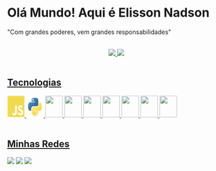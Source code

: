 <h1>Olá Mundo! Aqui é Elisson Nadson</h1>

<p>"Com grandes poderes, vem grandes responsabilidades"</p>

<br>

<div align="center">
  <a href="https://github.com/ElissonNadson">
  <img height="180em" src="https://github-readme-stats.vercel.app/api?username=ElissonNadson&show_icons=true&theme=dracula&include_all_commits=true&count_private=true"/>
  <img height="180em" src="https://github-readme-stats.vercel.app/api/top-langs/?username=ElissonNadson&layout=compact&langs_count=7&theme=dracula"/>
</div>
  <br>

<h2>Tecnologias</h2>

<div>
  <img  alt="Js" height="50"width="40" src="https://raw.githubusercontent.com/devicons/devicon/master/icons/javascript/javascript-plain.svg">
  <img  alt="Python" height="50"width="40" src="https://raw.githubusercontent.com/devicons/devicon/master/icons/python/python-original.svg">
  <img  alt="" height="50"width="40"src="https://cdn.jsdelivr.net/gh/devicons/devicon/icons/mysql/mysql-original.svg" />
  <img  alt="" height="50"width="40" src="https://cdn.jsdelivr.net/gh/devicons/devicon/icons/c/c-original.svg" />
  <img  alt="" height="50"width="40" src="https://cdn.jsdelivr.net/gh/devicons/devicon/icons/github/github-original.svg" />
  <img  alt="" height="50"width="40" src="https://cdn.jsdelivr.net/gh/devicons/devicon/icons/vscode/vscode-original.svg" />
  <img  alt="" height="50"width="40" src="https://cdn.jsdelivr.net/gh/devicons/devicon/icons/figma/figma-original.svg" />
  <img  alt="" height="50"width="40" src="https://cdn.jsdelivr.net/gh/devicons/devicon/icons/git/git-original.svg" />
  <img  alt="" height="50"width="40" src="https://cdn.jsdelivr.net/gh/devicons/devicon/icons/git/git-original.svg" />

</div>
  <br>

  <h2>Minhas Redes</h2>

<div>
<a href="https://www.instagram.com/nadsonnodachi" target="_blank"><img src="https://img.shields.io/badge/-Instagram-%23E4405F?style=for-the-badge&logo=instagram&logoColor=white" target="_blank"></a>
<a href="https://www.linkedin.com/in/elissonmarques" target="_blank"><img src="https://img.shields.io/badge/-LinkedIn-%230077B5?style=for-the-badge&logo=linkedin&logoColor=white" target="_blank"></a> 
<a href="nadsonnodachi@gmail.com" target="_blank"><img src="https://img.shields.io/badge/Gmail-D14836?style=for-the-badge&logo=gmail&logoColor=white" target="_blank"></a> 
</div>
